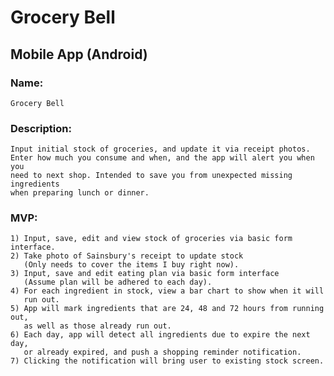 # Grocery Bell 
## Mobile App (Android)
### Name: 
	Grocery Bell
### Description: 
	Input initial stock of groceries, and update it via receipt photos. 
	Enter how much you consume and when, and the app will alert you when you 
	need to next shop. Intended to save you from unexpected missing ingredients
    when preparing lunch or dinner.
### MVP: 
	1) Input, save, edit and view stock of groceries via basic form interface.
	2) Take photo of Sainsbury's receipt to update stock 
	   (Only needs to cover the items I buy right now).
	3) Input, save and edit eating plan via basic form interface 
	   (Assume plan will be adhered to each day).
	4) For each ingredient in stock, view a bar chart to show when it will 
	   run out.
	5) App will mark ingredients that are 24, 48 and 72 hours from running out, 
	   as well as those already run out.
	6) Each day, app will detect all ingredients due to expire the next day, 
	   or already expired, and push a shopping reminder notification.
	7) Clicking the notification will bring user to existing stock screen.

